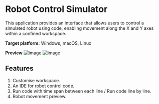 # Robot Control Simulator
This application provides an interface that allows users to control a simulated robot using code, enabling movement along the X and Y axes within a confined workspace.

**Target platform:** Windows, macOS, Linux

**Preview**
![image](https://github.com/user-attachments/assets/79f64c65-eeb6-44c5-ad44-aabda7e63359)
![image](https://github.com/user-attachments/assets/79f64c65-eeb6-44c5-ad44-aabda7e63359)


## Features
1. Customise workspace.
2. An IDE for robot control code.
3. Run code with time span between each line / Run code line by line.
4. Robot movement preview.



